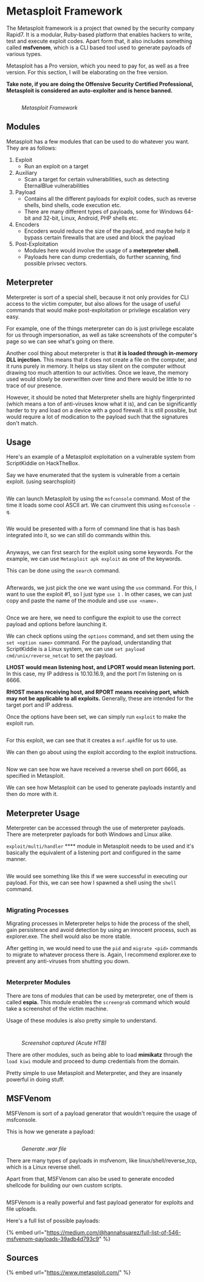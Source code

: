 # Metasploit Framework

The Metasploit framework is a project that owned by the security company Rapid7. It is a modular, Ruby-based platform that enables hackers to write, test and execute exploit codes. Apart form that, it also includes something called **msfvenom**, which is a CLI based tool used to generate payloads of various types.

Metasploit has a Pro version, which you need to pay for, as well as a free version. For this section, I will be elaborating on the free version.

**Take note, if you are doing the Offensive Security Certified Professional, Metasploit is considered an auto-exploiter and is hence banned.**

<figure><img src="../../.gitbook/assets/metasploit-framework-logo.svg" alt=""><figcaption><p><em>Metasploit Framework</em></p></figcaption></figure>

## Modules

Metasploit has a few modules that can be used to do whatever you want. They are as follows:

1. Exploit
   * Run an exploit on a target
2. Auxiliary
   * Scan a target for certain vulnerabilities, such as detecting EternalBlue vulnerabilities
3. Payload
   * Contains all the different payloads for exploit codes, such as reverse shells, bind shells, code execution etc.
   * There are many different types of payloads, some for Windows 64-bit and 32-bit, Linux, Android, PHP shells etc.
4. Encoders
   * Encoders would reduce the size of the payload, and maybe help it bypass certain firewalls that are used and block the payload
5. Post-Exploitation
   * Modules here would involve the usage of a **meterpreter shell.**
   * Payloads here can dump credentials, do further scanning, find possible privsec vectors.

## Meterpreter

Meterpreter is sort of a special shell, because it not only provides for CLI access to the victim computer, but also allows for the usage of useful commands that would make post-exploitation or privilege escalation very easy.

For example, one of the things meterpreter can do is just privilege escalate for us through impersonation, as well as take screenshots of the computer's page so we can see what's going on there.

Another cool thing about meterpreter is that **it is loaded through in-memory DLL injection.** This means that it does not create a file on the computer, and it runs purely in memory. It helps us stay silent on the computer without drawing too much attention to our activities. Once we leave, the memory used would slowly be overwritten over time and there would be little to no trace of our presence.

However, it should be noted that Meterpreter shells are highly fingerprinted (which means a ton of anti-viruses know what it is), and can be significantly harder to try and load on a device with a good firewall. It is still possible, but would require a lot of modication to the payload such that the signatures don't match.

## Usage

Here's an example of a Metasploit exploitation on a vulnerable system from ScriptKiddie on HackTheBox.

Say we have enumerated that the system is vulnerable from a certain exploit. (using searchsploit)

<figure><img src="../../.gitbook/assets/image (12) (1) (1).png" alt=""><figcaption></figcaption></figure>

We can launch Metasploit by using the `msfconsole` command. Most of the time it loads some cool ASCII art. We can cirumvent this using `msfconsole -q`.

<figure><img src="../../.gitbook/assets/image (23) (1).png" alt=""><figcaption></figcaption></figure>

We would be presented with a form of command line that is has bash integrated into it, so we can still do commands within this.

<figure><img src="../../.gitbook/assets/image (313).png" alt=""><figcaption></figcaption></figure>

Anyways, we can first search for the exploit using some keywords. For the example, we can use `Metasploit apk exploit` as one of the keywords.

This can be done using the `search` command.

<figure><img src="../../.gitbook/assets/image (59).png" alt=""><figcaption></figcaption></figure>

Afterwards, we just pick the one we want using the `use` command. For this, I want to use the exploit #1, so I just type `use 1` . In other cases, we can just copy and paste the name of the module and use `use <name>.`

<figure><img src="../../.gitbook/assets/image (63).png" alt=""><figcaption></figcaption></figure>

Once we are here, we need to configure the exploit to use the correct payload and options before launching it.

We can check options using the `options` command, and set them using the `set <option name>` command. For the payload, understanding that ScriptKiddie is a Linux system, we can use `set payload cmd/unix/reverse_netcat` to set the payload.

**LHOST would mean listening host, and LPORT would mean listening port.** In this case, my IP address is 10.10.16.9, and the port I'm listening on is 6666.

**RHOST means receiving host, and RPORT means receiving port, which may not be applicable to all exploits.** Generally, these are intended for the target port and IP address.

Once the options have been set, we can simply run `exploit` to make the exploit run.

<figure><img src="../../.gitbook/assets/image (24) (1) (1).png" alt=""><figcaption></figcaption></figure>

For this exploit, we can see that it creates a `msf.apk`file for us to use.

We can then go about using the exploit according to the exploit instructions.

<figure><img src="../../.gitbook/assets/image (267).png" alt=""><figcaption></figcaption></figure>

Now we can see how we have received a reverse shell on port 6666, as specified in Metasploit.&#x20;

We can see how Metasploit can be used to generate payloads instantly and then do more with it.

## Meterpreter Usage

Meterpreter can be accessed through the use of meterpreter payloads. There are meterpreter payloads for both Windows and Linux alike.

`exploit/multi/handler` **** module in Metasploit needs to be used and it's basically the equivalent of a listening port and configured in the same manner.

<figure><img src="../../.gitbook/assets/image (44).png" alt=""><figcaption></figcaption></figure>

We would see something like this if we were successful in executing our payload. For this, we can see how I spawned a shell using the `shell` command.

<figure><img src="../../.gitbook/assets/image (69).png" alt=""><figcaption></figcaption></figure>

### Migrating Processes

Migrating processes in Meterpreter helps to hide the process of the shell, gain persistence and avoid detection by using an innocent process, such as explorer.exe. The shell would also be more stable.

After getting in, we would need to use the `pid` and `migrate <pid>` commands to migrate to whatever process there is. Again, I recommend explorer.exe to prevent any anti-viruses from shutting you down.

<figure><img src="../../.gitbook/assets/image (37) (1).png" alt=""><figcaption></figcaption></figure>

### Meterpreter Modules

There are tons of modules that can be used by meterpreter, one of them is called **espia.** This module enables the `screengrab` command which would take a screenshot of the victim machine.

Usage of these modules is also pretty simple to understand.

<figure><img src="../../.gitbook/assets/image (33) (1).png" alt=""><figcaption></figcaption></figure>

<figure><img src="../../.gitbook/assets/image (272).png" alt=""><figcaption><p><em>Screenshot captured (Acute HTB)</em></p></figcaption></figure>

There are other modules, such as being able to load **mimikatz** through the `load kiwi` module and proceed to dump credentials from the domain.

Pretty simple to use Metasploit and Meterpreter, and they are insanely powerful in doing stuff.

## MSFVenom

MSFVenom is sort of a payload generator that wouldn't require the usage of msfconsole.

This is how we generate a payload:

<figure><img src="../../.gitbook/assets/image (1) (1) (1) (1) (1).png" alt=""><figcaption><p><em>Generate .war file</em></p></figcaption></figure>

There are many types of payloads in msfvenom, like linux/shell/reverse\_tcp, which is a Linux reverse shell.

Apart from that, MSFVenom can also be used to generate encoded shellcode for building our own custom scripts.

<figure><img src="../../.gitbook/assets/image (68).png" alt=""><figcaption></figcaption></figure>

MSFVenom is a really powerful and fast payload generator for exploits and file uploads.

Here's a full list of possible payloads:

{% embed url="https://medium.com/@hannahsuarez/full-list-of-546-msfvenom-payloads-39adb4d793c9" %}

## Sources

{% embed url="https://www.metasploit.com/" %}
